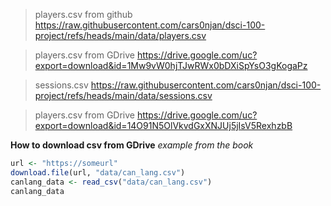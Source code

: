 > players.csv from github
https://raw.githubusercontent.com/cars0njan/dsci-100-project/refs/heads/main/data/players.csv

> players.csv from GDrive
https://drive.google.com/uc?export=download&id=1Mw9vW0hjTJwRWx0bDXiSpYsO3gKogaPz

> sessions.csv
https://raw.githubusercontent.com/cars0njan/dsci-100-project/refs/heads/main/data/sessions.csv

> players.csv from GDrive
https://drive.google.com/uc?export=download&id=14O91N5OlVkvdGxXNJUj5jIsV5RexhzbB

**How to download csv from GDrive**
*example from the book*

```r
url <- "https://someurl"
download.file(url, "data/can_lang.csv")
canlang_data <- read_csv("data/can_lang.csv")
canlang_data
```